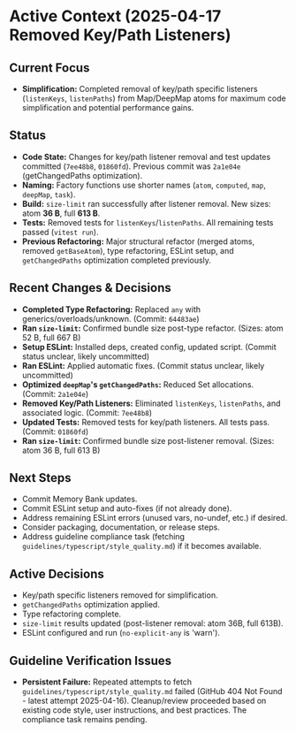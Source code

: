 # Active Context (2025-04-17 Removed Key/Path Listeners)

## Current Focus
- **Simplification:** Completed removal of key/path specific listeners (`listenKeys`, `listenPaths`) from Map/DeepMap atoms for maximum code simplification and potential performance gains.

## Status
- **Code State:** Changes for key/path listener removal and test updates committed (`7ee48b8`, `01860fd`). Previous commit was `2a1e04e` (getChangedPaths optimization).
- **Naming:** Factory functions use shorter names (`atom`, `computed`, `map`, `deepMap`, `task`).
- **Build:** `size-limit` ran successfully after listener removal. New sizes: atom **36 B**, full **613 B**.
- **Tests:** Removed tests for `listenKeys`/`listenPaths`. All remaining tests passed (`vitest run`).
- **Previous Refactoring:** Major structural refactor (merged atoms, removed `getBaseAtom`), type refactoring, ESLint setup, and `getChangedPaths` optimization completed previously.

## Recent Changes & Decisions
- **Completed Type Refactoring:** Replaced `any` with generics/overloads/unknown. (Commit: `64483ae`)
- **Ran `size-limit`:** Confirmed bundle size post-type refactor. (Sizes: atom 52 B, full 667 B)
- **Setup ESLint:** Installed deps, created config, updated script. (Commit status unclear, likely uncommitted)
- **Ran ESLint:** Applied automatic fixes. (Commit status unclear, likely uncommitted)
- **Optimized `deepMap`'s `getChangedPaths`:** Reduced Set allocations. (Commit: `2a1e04e`)
- **Removed Key/Path Listeners:** Eliminated `listenKeys`, `listenPaths`, and associated logic. (Commit: `7ee48b8`)
- **Updated Tests:** Removed tests for key/path listeners. All tests pass. (Commit: `01860fd`)
- **Ran `size-limit`:** Confirmed bundle size post-listener removal. (Sizes: atom 36 B, full 613 B)

## Next Steps
- Commit Memory Bank updates.
- Commit ESLint setup and auto-fixes (if not already done).
- Address remaining ESLint errors (unused vars, no-undef, etc.) if desired.
- Consider packaging, documentation, or release steps.
- Address guideline compliance task (fetching `guidelines/typescript/style_quality.md`) if it becomes available.

## Active Decisions
- Key/path specific listeners removed for simplification.
- `getChangedPaths` optimization applied.
- Type refactoring complete.
- `size-limit` results updated (post-listener removal: atom 36B, full 613B).
- ESLint configured and run (`no-explicit-any` is 'warn').

## Guideline Verification Issues
- **Persistent Failure:** Repeated attempts to fetch `guidelines/typescript/style_quality.md` failed (GitHub 404 Not Found - latest attempt 2025-04-16). Cleanup/review proceeded based on existing code style, user instructions, and best practices. The compliance task remains pending.
